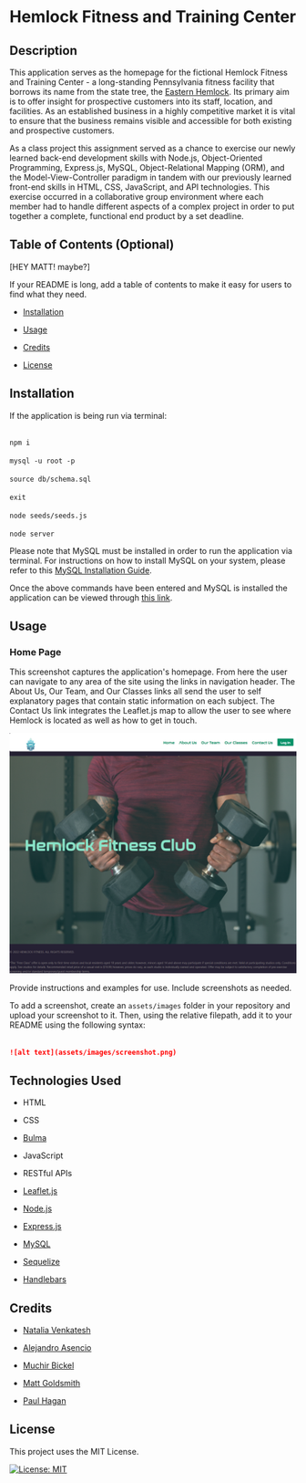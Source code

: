 
# Hemlock Fitness and Training Center

## Description

This application serves as the homepage for the fictional Hemlock Fitness and Training Center - a long-standing Pennsylvania fitness facility that borrows its name from the state tree, the [Eastern Hemlock](https://en.wikipedia.org/wiki/Tsuga_canadensis). Its primary aim is to offer insight for prospective customers into its staff, location, and facilities. As an established business in a highly competitive market it is vital to ensure that the business remains visible and accessible for both existing and prospective customers.

As a class project this assignment served as a chance to exercise our newly learned back-end development skills with Node.js, Object-Oriented Programming, Express.js, MySQL, Object-Relational Mapping (ORM), and the Model-View-Controller paradigm in tandem with our previously learned front-end skills in HTML, CSS, JavaScript, and API technologies. This exercise occurred in a collaborative group environment where each member had to handle different aspects of a complex project in order to put together a complete, functional end product by a set deadline.

## Table of Contents (Optional)

[HEY MATT! maybe?]

If your README is long, add a table of contents to make it easy for users to find what they need.

- [Installation](#installation)

- [Usage](#usage)

- [Credits](#credits)

- [License](#license)

## Installation

If the application is being run via terminal:

```

npm i

mysql -u root -p

source db/schema.sql

exit

node seeds/seeds.js

node server

```

Please note that MySQL must be installed in order to run the application via terminal. For instructions on how to install MySQL on your system, please refer to this [MySQL Installation Guide](https://coding-boot-camp.github.io/full-stack/mysql/mysql-installation-guide).

Once the above commands have been entered and MySQL is installed the application can be viewed through [this link](http://localhost:6505/).

## Usage

### Home Page

This screenshot captures the application's homepage. From here the user can navigate to any area of the site using the links in navigation header. The About Us, Our Team, and Our Classes links all send the user to self explanatory pages that contain static information on each subject. The Contact Us link integrates the Leaflet.js map to allow the user to see where Hemlock is located as well as how to get in touch.

![Hemlock Fitness Home Page](/public/images/readme/hemlock-home.png)



Provide instructions and examples for use. Include screenshots as needed.

To add a screenshot, create an `assets/images` folder in your repository and upload your screenshot to it. Then, using the relative filepath, add it to your README using the following syntax:

```md

![alt text](assets/images/screenshot.png)

```

## Technologies Used

- HTML

- CSS

- [Bulma](https://bulma.io/)

- JavaScript

- RESTful APIs

- [Leaflet.js](https://leafletjs.com/)

- [Node.js](https://nodejs.org/en/)

- [Express.js](https://expressjs.com/)

- [MySQL](https://www.mysql.com/)

- [Sequelize](https://sequelize.org/)

- [Handlebars](https://handlebarsjs.com/)

## Credits

- [Natalia Venkatesh](https://github.com/NataVenk)

- [Alejandro Asencio](https://github.com/z20axa)

- [Muchir Bickel](https://github.com/muchirbickel)

- [Matt Goldsmith](https://github.com/chocochip287)

- [Paul Hagan](https://github.com/phagn131)

## License

This project uses the MIT License.

[![License: MIT](https://img.shields.io/badge/License-MIT-yellow.svg)](https://opensource.org/licenses/MIT)